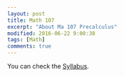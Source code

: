 ```yaml
---
layout: post
title: Math 107
excerpt: "About Ma 107 Precalculus"
modified: 2016-06-22 9:00:38
tags: [Math]
comments: true
---
```


You can check the [Syllabus](/Teaching/MA107/SyllabusMa107SummerII_16.pdf).

